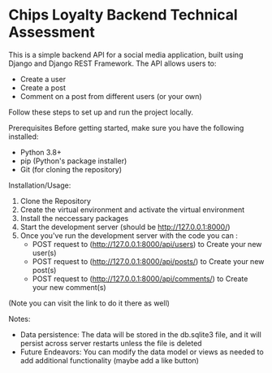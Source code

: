 # Chips Loyalty Backend Technical Assessment
This is a simple backend API for a social media application, built using Django and Django REST Framework. The API allows users to:
- Create a user
- Create a post
- Comment on a post from different users (or your own)

Follow these steps to set up and run the project locally.

Prerequisites
Before getting started, make sure you have the following installed:
- Python 3.8+
- pip (Python's package installer)
- Git (for cloning the repository)

Installation/Usage:
 1. Clone the Repository
 2. Create the virtual environment and activate the virtual environment
 3. Install the neccessary packages
 4. Start the development server (should be http://127.0.0.1:8000/)
 5. Once you've run the development server with the code you can :
    - POST request to (http://127.0.0.1:8000/api/users) to Create your new user(s)
    - POST request to (http://127.0.0.1:8000/api/posts/) to Create your new post(s)
    - POST request to (http://127.0.0.1:8000/api/comments/) to Create your new comment(s)
   
(Note you can visit the link to do it there as well)

Notes:
- Data persistence: The data will be stored in the db.sqlite3 file, and it will persist across server restarts unless the file is deleted
- Future Endeavors: You can modify the data model or views as needed to add additional functionality (maybe add a like button)
